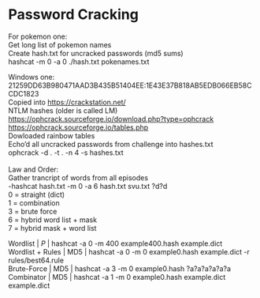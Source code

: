 # Password Cracking

For pokemon one: <br>
Get long list of pokemon names <br> 
Create hash.txt for uncracked passwords (md5 sums) <br>
hashcat -m 0 -a 0 ./hash.txt pokenames.txt <br>

Windows one: <br>
21259DD63B980471AAD3B435B51404EE:1E43E37B818AB5EDB066EB58CCDC1823 <br>
Copied into https://crackstation.net/ <br>
NTLM hashes (older is called LM) <br>
https://ophcrack.sourceforge.io/download.php?type=ophcrack <br>
https://ophcrack.sourceforge.io/tables.php <br>
Dowloaded rainbow tables <br>
Echo’d all uncracked passwords from challenge into hashes.txt <br>
ophcrack -d . -t . -n 4 -s hashes.txt <br>
<br>
Law and Order: <br>
Gather trancript of words from all episodes <br>
-hashcat hash.txt -m 0 -a 6 hash.txt svu.txt ?d?d <br>
0 = straight (dict) <br>
1 = combination <br>
3 = brute force <br>
6 = hybrid word list + mask <br>
7 = hybrid mask + word list <br>
 
Wordlist               |   $P$   | hashcat -a 0 -m 400 example400.hash example.dict <br>
 Wordlist + Rules | MD5   | hashcat -a 0 -m 0 example0.hash example.dict -r rules/best64.rule <br>
 Brute-Force         | MD5   | hashcat -a 3 -m 0 example0.hash ?a?a?a?a?a?a <br>
 Combinator         | MD5   | hashcat -a 1 -m 0 example0.hash example.dict example.dict <br>
